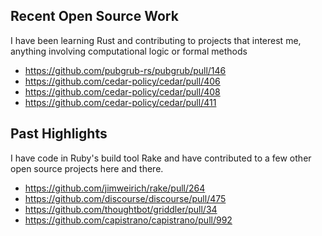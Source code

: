 ## Recent Open Source Work

I have been learning Rust and contributing to projects that interest me, anything involving computational logic or formal methods

* https://github.com/pubgrub-rs/pubgrub/pull/146
* https://github.com/cedar-policy/cedar/pull/406
* https://github.com/cedar-policy/cedar/pull/408
* https://github.com/cedar-policy/cedar/pull/411

## Past Highlights

I have code in Ruby's build tool Rake and have contributed to a few other open source projects here and there.

* https://github.com/jimweirich/rake/pull/264
* https://github.com/discourse/discourse/pull/475
* https://github.com/thoughtbot/griddler/pull/34
* https://github.com/capistrano/capistrano/pull/992
